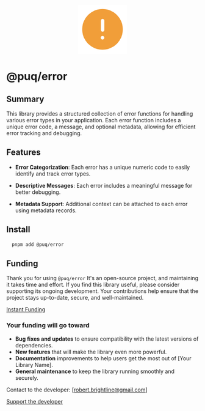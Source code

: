 <p align="center">
  <img src="https://raw.githubusercontent.com/rbrightline/puq/refs/heads/main/libs/error/favicon.png" alt="Logo" />
</p>

# @puq/error

## Summary

This library provides a structured collection of error functions for handling various error types in your application. Each error function includes a unique error code, a message, and optional metadata, allowing for efficient error tracking and debugging.

## Features

- **Error Categorization**: Each error has a unique numeric code to easily identify and track error types.

- **Descriptive Messages**: Each error includes a meaningful message for better debugging.

- **Metadata Support**: Additional context can be attached to each error using metadata records.

## Install

```bash
  pnpm add @puq/error
```

## Funding

Thank you for using `@puq/error` It's an open-source project, and maintaining it takes time and effort. If you find this library useful, please consider supporting its ongoing development. Your contributions help ensure that the project stays up-to-date, secure, and well-maintained.

[Instant Funding](https://cash.app/$puqlib)

### Your funding will go toward

- **Bug fixes and updates** to ensure compatibility with the latest versions of dependencies.
- **New features** that will make the library even more powerful.
- **Documentation** improvements to help users get the most out of [Your Library Name].
- **General maintenance** to keep the library running smoothly and securely.

Contact to the developer: [robert.brightline@gmail.com]

[Support the developer](https://cash.app/$puqlib)
